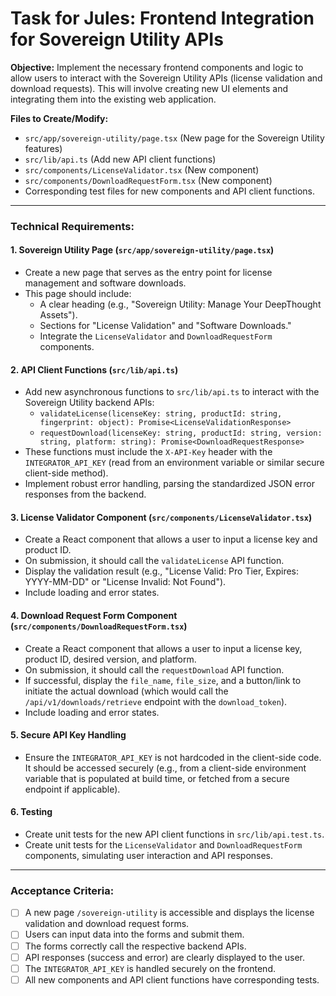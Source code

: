 # Task for Jules: Frontend Integration for Sovereign Utility APIs

**Objective:**
Implement the necessary frontend components and logic to allow users to interact with the Sovereign Utility APIs (license validation and download requests). This will involve creating new UI elements and integrating them into the existing web application.

**Files to Create/Modify:**
- `src/app/sovereign-utility/page.tsx` (New page for the Sovereign Utility features)
- `src/lib/api.ts` (Add new API client functions)
- `src/components/LicenseValidator.tsx` (New component)
- `src/components/DownloadRequestForm.tsx` (New component)
- Corresponding test files for new components and API client functions.

---

### **Technical Requirements:**

#### **1. Sovereign Utility Page (`src/app/sovereign-utility/page.tsx`)**
- Create a new page that serves as the entry point for license management and software downloads.
- This page should include:
    - A clear heading (e.g., "Sovereign Utility: Manage Your DeepThought Assets").
    - Sections for "License Validation" and "Software Downloads."
    - Integrate the `LicenseValidator` and `DownloadRequestForm` components.

#### **2. API Client Functions (`src/lib/api.ts`)**
- Add new asynchronous functions to `src/lib/api.ts` to interact with the Sovereign Utility backend APIs:
    - `validateLicense(licenseKey: string, productId: string, fingerprint: object): Promise<LicenseValidationResponse>`
    - `requestDownload(licenseKey: string, productId: string, version: string, platform: string): Promise<DownloadRequestResponse>`
- These functions must include the `X-API-Key` header with the `INTEGRATOR_API_KEY` (read from an environment variable or similar secure client-side method).
- Implement robust error handling, parsing the standardized JSON error responses from the backend.

#### **3. License Validator Component (`src/components/LicenseValidator.tsx`)**
- Create a React component that allows a user to input a license key and product ID.
- On submission, it should call the `validateLicense` API function.
- Display the validation result (e.g., "License Valid: Pro Tier, Expires: YYYY-MM-DD" or "License Invalid: Not Found").
- Include loading and error states.

#### **4. Download Request Form Component (`src/components/DownloadRequestForm.tsx`)**
- Create a React component that allows a user to input a license key, product ID, desired version, and platform.
- On submission, it should call the `requestDownload` API function.
- If successful, display the `file_name`, `file_size`, and a button/link to initiate the actual download (which would call the `/api/v1/downloads/retrieve` endpoint with the `download_token`).
- Include loading and error states.

#### **5. Secure API Key Handling**
- Ensure the `INTEGRATOR_API_KEY` is not hardcoded in the client-side code. It should be accessed securely (e.g., from a client-side environment variable that is populated at build time, or fetched from a secure endpoint if applicable).

#### **6. Testing**
- Create unit tests for the new API client functions in `src/lib/api.test.ts`.
- Create unit tests for the `LicenseValidator` and `DownloadRequestForm` components, simulating user interaction and API responses.

---

### **Acceptance Criteria:**

-   [ ] A new page `/sovereign-utility` is accessible and displays the license validation and download request forms.
-   [ ] Users can input data into the forms and submit them.
-   [ ] The forms correctly call the respective backend APIs.
-   [ ] API responses (success and error) are clearly displayed to the user.
-   [ ] The `INTEGRATOR_API_KEY` is handled securely on the frontend.
-   [ ] All new components and API client functions have corresponding tests.
